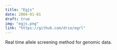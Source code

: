```yaml
---
title: "Egjs"
date: 2004-01-01
draft: true
img: "egjs.png"
link: "https://github.com/drio/egrl"
---
```


Real time allele screening method for genomic data.
